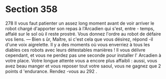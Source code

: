 # Section 358

278
Il vous faut patienter un assez long moment avant de voir arriver
le robot chargé d'apporter son repas à l'Arcadien qui s'est, entre -
temps, affalé sur le sol où il reste prostré. Vous donnez l'ordre au
robot de défaire vos liens.
— Bien s ûr, Maître, si c'est cela que vous désirez, répond -il d'une
voix aigrelette.
Il y a des moments où vous enverriez à tous les diables ces robots
avec leurs détestables manières ! Il vous délivre cependant, et
vous ne perdez pas une seconde pour installer l' Arcadien à votre
place. Votre longue attente vous a encore plus affaibli : aussi,
vous avez beau manger et vous reposer tout votre saoul, vous ne
gagnez que 2 points d 'endurance.  Rendez -vous au 292 .